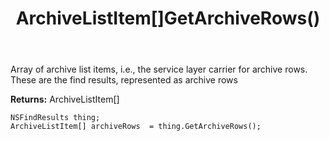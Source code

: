 ﻿---
uid: crmscript_ref_NSFindResults_GetArchiveRows
title: ArchiveListItem[]GetArchiveRows()
intellisense: NSFindResults.GetArchiveRows
keywords: NSFindResults, GetArchiveRows
so.topic: reference
---

Array of archive list items, i.e., the service layer carrier for archive rows. These are the find results, represented as archive rows

**Returns:** ArchiveListItem[]


```crmscript
NSFindResults thing;
ArchiveListItem[] archiveRows  = thing.GetArchiveRows();
```


